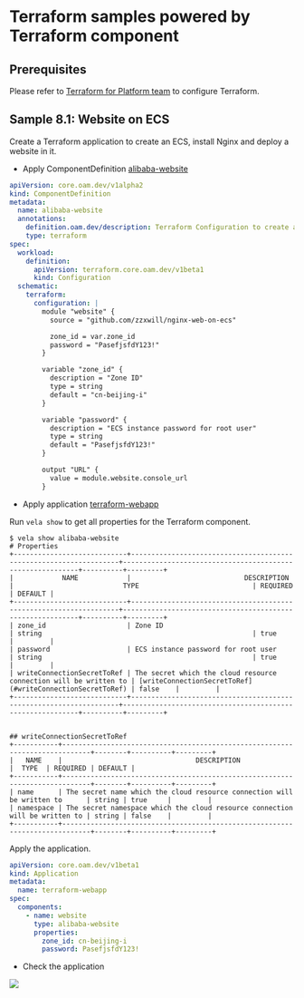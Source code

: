 # Terraform samples powered by Terraform component

## Prerequisites

Please refer to [Terraform for Platform team](https://kubevela.io/docs/platform-engineers/terraform) to configure Terraform.


## Sample 8.1: Website on ECS

Create a Terraform application to create an ECS, install Nginx and deploy a website in it.

- Apply ComponentDefinition [alibaba-website](./8.1Website_on_ECS/ComponentDefinition-alibaba-website.yaml)

```yaml
apiVersion: core.oam.dev/v1alpha2
kind: ComponentDefinition
metadata:
  name: alibaba-website
  annotations:
    definition.oam.dev/description: Terraform Configuration to create an ECS, install Nginx and deploy a website in it.
    type: terraform
spec:
  workload:
    definition:
      apiVersion: terraform.core.oam.dev/v1beta1
      kind: Configuration
  schematic:
    terraform:
      configuration: |
        module "website" {
          source = "github.com/zzxwill/nginx-web-on-ecs"

          zone_id = var.zone_id
          password = "PasefjsfdY123!"
        }

        variable "zone_id" {
          description = "Zone ID"
          type = string
          default = "cn-beijing-i"
        }

        variable "password" {
          description = "ECS instance password for root user"
          type = string
          default = "PasefjsfdY123!"
        }

        output "URL" {
          value = module.website.console_url
        }

```

- Apply application [terraform-webapp](./8.1Website_on_ECS/application.yaml)

Run `vela show` to get all properties for the Terraform component.

```shell
$ vela show alibaba-website
# Properties
+----------------------------+-------------------------------------------------------------------+-----------------------------------------------------------+----------+---------+
|            NAME            |                            DESCRIPTION                            |                           TYPE                            | REQUIRED | DEFAULT |
+----------------------------+-------------------------------------------------------------------+-----------------------------------------------------------+----------+---------+
| zone_id                    | Zone ID                                                           | string                                                    | true     |         |
| password                   | ECS instance password for root user                               | string                                                    | true     |         |
| writeConnectionSecretToRef | The secret which the cloud resource connection will be written to | [writeConnectionSecretToRef](#writeConnectionSecretToRef) | false    |         |
+----------------------------+-------------------------------------------------------------------+-----------------------------------------------------------+----------+---------+


## writeConnectionSecretToRef
+-----------+-----------------------------------------------------------------------------+--------+----------+---------+
|   NAME    |                                 DESCRIPTION                                 |  TYPE  | REQUIRED | DEFAULT |
+-----------+-----------------------------------------------------------------------------+--------+----------+---------+
| name      | The secret name which the cloud resource connection will be written to      | string | true     |         |
| namespace | The secret namespace which the cloud resource connection will be written to | string | false    |         |
+-----------+-----------------------------------------------------------------------------+--------+----------+---------+
```

Apply the application.

```yaml
apiVersion: core.oam.dev/v1beta1
kind: Application
metadata:
  name: terraform-webapp
spec:
  components:
    - name: website
      type: alibaba-website
      properties:
        zone_id: cn-beijing-i
        password: PasefjsfdY123!
```

- Check the application

![](./snapshot.jpg)



